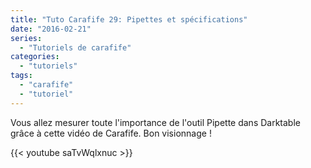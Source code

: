 ```yaml
---
title: "Tuto Carafife 29: Pipettes et spécifications"
date: "2016-02-21"
series:
  - "Tutoriels de carafife"
categories: 
  - "tutoriels"
tags: 
  - "carafife"
  - "tutoriel"
---
```


Vous allez mesurer toute l'importance de l'outil Pipette dans Darktable grâce à cette vidéo de Carafife. Bon visionnage !

{{< youtube saTvWqlxnuc >}}
